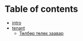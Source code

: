 # Table of contents

* [intro](README.md)
* [tenant](tenant/README.md)
  * [Төлбөр төлөх заавар](tenant/payment.md)
